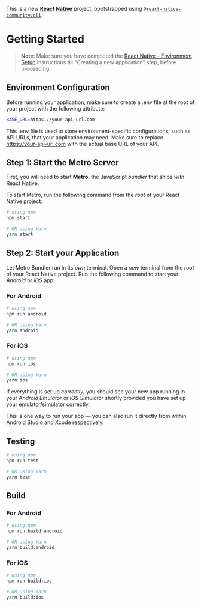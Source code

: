 This is a new [**React Native**](https://reactnative.dev) project, bootstrapped using [`@react-native-community/cli`](https://github.com/react-native-community/cli).

# Getting Started

> **Note**: Make sure you have completed the [React Native - Environment Setup](https://reactnative.dev/docs/environment-setup) instructions till "Creating a new application" step, before proceeding.

## Environment Configuration

Before running your application, make sure to create a .env file at the root of your project with the following attribute:

```bash
BASE_URL=https://your-api-url.com
```

This .env file is used to store environment-specific configurations, such as API URLs, that your application may need. Make sure to replace https://your-api-url.com with the actual base URL of your API.

## Step 1: Start the Metro Server

First, you will need to start **Metro**, the JavaScript _bundler_ that ships _with_ React Native.

To start Metro, run the following command from the _root_ of your React Native project:

```bash
# using npm
npm start

# OR using Yarn
yarn start
```

## Step 2: Start your Application

Let Metro Bundler run in its _own_ terminal. Open a _new_ terminal from the _root_ of your React Native project. Run the following command to start your _Android_ or _iOS_ app:

### For Android

```bash
# using npm
npm run android

# OR using Yarn
yarn android
```

### For iOS

```bash
# using npm
npm run ios

# OR using Yarn
yarn ios
```

If everything is set up _correctly_, you should see your new app running in your _Android Emulator_ or _iOS Simulator_ shortly provided you have set up your emulator/simulator correctly.

This is one way to run your app — you can also run it directly from within Android Studio and Xcode respectively.

## Testing

```bash
# using npm
npm run test

# OR using Yarn
yarn test
```

## Build

### For Android

```bash
# using npm
npm run build:android

# OR using Yarn
yarn build:android
```

### For iOS

```bash
# using npm
npm run build:ios

# OR using Yarn
yarn build:ios
```
